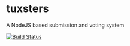 # tuxsters
A NodeJS based submission and voting system


[![Build Status](https://travis-ci.org/computamike/tuxsters.svg?branch=master)](https://travis-ci.org/computamike/tuxsters)
